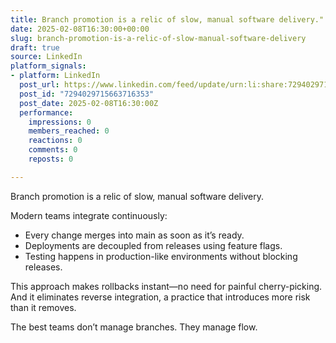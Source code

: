```yaml
---
title: Branch promotion is a relic of slow, manual software delivery."
date: 2025-02-08T16:30:00+00:00
slug: branch-promotion-is-a-relic-of-slow-manual-software-delivery
draft: true
source: LinkedIn
platform_signals:
- platform: LinkedIn
  post_url: https://www.linkedin.com/feed/update/urn:li:share:7294029715663716353
  post_id: "7294029715663716353"
  post_date: 2025-02-08T16:30:00Z
  performance:
    impressions: 0
    members_reached: 0
    reactions: 0
    comments: 0
    reposts: 0

---
```

Branch promotion is a relic of slow, manual software delivery.

Modern teams integrate continuously:

- Every change merges into main as soon as it’s ready.
- Deployments are decoupled from releases using feature flags.
- Testing happens in production-like environments without blocking releases.

This approach makes rollbacks instant—no need for painful cherry-picking. And it eliminates reverse integration, a practice that introduces more risk than it removes.

The best teams don’t manage branches. They manage flow.
